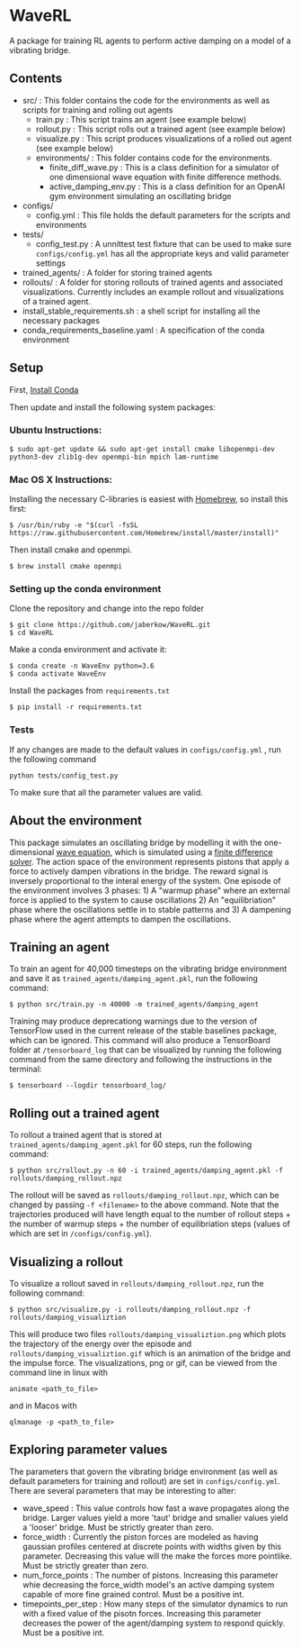 # WaveRL
A package for training RL agents to perform active damping on a model of a vibrating bridge.

## Contents
* src/ :  This folder contains the code for the environments as well as scripts for training and rolling out agents
	* train.py :  This script trains an agent (see example below)
	* rollout.py : This script rolls out a trained agent (see example below)
	* visualize.py : This script produces visualizations of a rolled out agent (see example below)
	* environments/ : This folder contains code for the environments.
		* finite_diff_wave.py : This is a class definition for a simulator of one dimensional wave equation with finite difference methods.
		* active_damping_env.py : This is a class definition for an OpenAI gym environment simulating an oscillating bridge
* configs/ 
	* config.yml : This file holds the default parameters for the scripts and environments
* tests/
	* config_test.py :  A unnittest test fixture that can be used to make sure `configs/config.yml` has all the appropriate keys and valid parameter settings
* trained_agents/ : A folder for storing trained agents
* rollouts/ : A folder for storing rollouts of trained agents and associated visualizations.  Currently includes an example rollout and visualizations of a trained agent.
* install_stable_requirements.sh : a shell script for installing all the necessary packages
* conda_requirements_baseline.yaml : A specification of the conda environment

## Setup
First, [Install Conda](https://docs.conda.io/projects/conda/en/latest/user-guide/install/)

Then update and install the following system packages:

### Ubuntu Instructions:
```
$ sudo apt-get update && sudo apt-get install cmake libopenmpi-dev python3-dev zlib1g-dev openmpi-bin mpich lam-runtime
```
### Mac OS X Instructions:
Installing the necessary C-libraries is easiest with [Homebrew](https://brew.sh/), so install this first:
```
$ /usr/bin/ruby -e "$(curl -fsSL https://raw.githubusercontent.com/Homebrew/install/master/install)"
```
Then install cmake and openmpi.
```
$ brew install cmake openmpi
```
### Setting up the conda environment

Clone the repository and change into the repo folder
```
$ git clone https://github.com/jaberkow/WaveRL.git
$ cd WaveRL
```

Make a conda environment and activate it:

```
$ conda create -n WaveEnv python=3.6
$ conda activate WaveEnv
```
Install the packages from `requirements.txt`

```
$ pip install -r requirements.txt
```
### Tests

If any changes are made to the default values in `configs/config.yml` , run the following command

```
python tests/config_test.py
```
To make sure that all the parameter values are valid.

## About the environment

This package simulates an oscillating bridge by modelling it with the one-dimensional [wave equation](https://en.wikipedia.org/wiki/Wave_equation), which is simulated using a [finite difference solver](https://en.wikipedia.org/wiki/Finite_difference_method).  The action space of the environment represents pistons that apply a force to actively dampen vibrations in the bridge.  The reward signal is inversely proportional to the interal energy of the system.  One episode of the environment involves 3 phases:  1) A "warmup phase" where an external force is applied to the system to cause oscillations 2) An "equilibriation" phase where the oscillations settle in to stable patterns and 3) A dampening phase where the agent attempts to dampen the oscillations.

## Training an agent

To train an agent for 40,000 timesteps on the vibrating bridge environment and save it as `trained_agents/damping_agent.pkl`, run the following command:

```
$ python src/train.py -n 40000 -m trained_agents/damping_agent
```
Training may produce deprecationg warnings due to the version of TensorFlow used in the current release of the stable baselines package, which can be ignored.  This command will also produce a TensorBoard folder at `/tensorboard_log` that can be visualized by running the following command from the same directory and following the instructions in the terminal:

```
$ tensorboard --logdir tensorboard_log/
```
## Rolling out a trained agent

To rollout a trained agent that is stored at `trained_agents/damping_agent.pkl` for 60 steps, run the following command:

```
$ python src/rollout.py -n 60 -i trained_agents/damping_agent.pkl -f rollouts/damping_rollout.npz
```

The rollout will be saved as `rollouts/damping_rollout.npz`, which can be changed by passing `-f <filename>` to the above command.  Note that the trajectories produced will have length equal to the number of rollout steps + the number of warmup steps + the number of equilibriation steps (values of which are set in `/configs/config.yml`).

## Visualizing a rollout

To visualize a rollout saved in `rollouts/damping_rollout.npz`, run the following command:

```
$ python src/visualize.py -i rollouts/damping_rollout.npz -f rollouts/damping_visualiztion
```

This will produce two files `rollouts/damping_visualiztion.png` which plots the trajectory of the energy over the episode and `rollouts/damping_visualiztion.gif` which is an animation of the bridge and the impulse force.  The visualizations, png or gif, can be viewed from the command line in linux with 

```
animate <path_to_file>
```
and in Macos with 

```
qlmanage -p <path_to_file>
```

## Exploring parameter values

The parameters that govern the vibrating bridge environment (as well as default parameters for training and rollout) are set in `configs/config.yml`.  There are several parameters that may be interesting to alter:

* wave_speed :  This value controls how fast a wave propagates along the bridge.  Larger values yield a more 'taut' bridge and smaller values yield a 'looser' bridge.  Must be strictly greater than zero.
* force_width :  Currently the piston forces are modeled as having gaussian profiles centered at discrete points with widths given by this parameter.  Decreasing this value will the make the forces more pointlike.  Must be strictly greater than zero.
* num_force_points :  The number of pistons.  Increasing this parameter whie decreasing the force_width model's an active damping system capable of more fine grained control.  Must be a positive int.
* timepoints_per_step : How many steps of the simulator dynamics to run with a fixed value of the pisotn forces.  Increasing this parameter decreases the power of the agent/damping system to respond quickly.  Must be a positive int.

